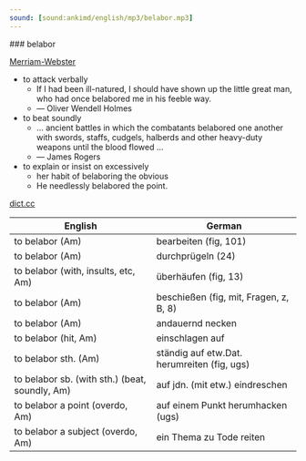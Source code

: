 ```yaml
---
sound: [sound:ankimd/english/mp3/belabor.mp3]
---
```


\### belabor

[Merriam-Webster](https://www.merriam-webster.com/dictionary/belabor)

- to attack verbally
    - If I had been ill-natured, I should have shown up the little great man, who had once belabored me in his feeble way.
    - — Oliver Wendell Holmes
- to beat soundly
    - … ancient battles in which the combatants belabored one another with swords, staffs, cudgels, halberds and other heavy-duty weapons until the blood flowed …
    - — James Rogers
- to explain or insist on excessively
    - her habit of belaboring the obvious
    - He needlessly belabored the point.

[dict.cc](https://www.dict.cc/belabor)

| English        | German       |
| -------------- | ------------ |
| to belabor (Am) | bearbeiten (fig, 101) |
| to belabor (Am) | durchprügeln (24) |
| to belabor (with, insults, etc, Am) | überhäufen (fig, 13) |
| to belabor (Am) | beschießen (fig, mit, Fragen, z, B, 8) |
| to belabor (Am) | andauernd necken |
| to belabor (hit, Am) | einschlagen auf |
| to belabor sth. (Am) | ständig auf etw.Dat. herumreiten (fig, ugs) |
| to belabor sb. (with sth.) (beat, soundly, Am) | auf jdn. (mit etw.) eindreschen |
| to belabor a point (overdo, Am) | auf einem Punkt herumhacken (ugs) |
| to belabor a subject (overdo, Am) | ein Thema zu Tode reiten |
